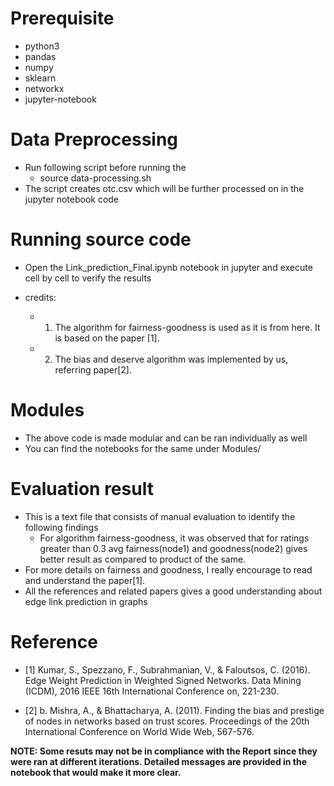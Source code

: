 # Prerequisite
* python3
* pandas
* numpy
* sklearn
* networkx
* jupyter-notebook

# Data Preprocessing
* Run following script before running the 
	* source data-processing.sh
* The script creates otc.csv which will be further processed on in the jupyter notebook code 

# Running source code
* Open the Link_prediction_Final.ipynb notebook in jupyter and execute cell by cell to verify the results

* credits:
	* 1) The algorithm for fairness-goodness is used as it is from here. It is based on the paper [1]. 
	* 2) The bias and deserve algorithm was implemented by us, referring paper[2].

# Modules
* The above code is made modular and can be ran individually as well
* You can find the notebooks for the same under Modules/

# Evaluation result
* This is a text file that consists of manual evaluation to identify the following findings
	* For algorithm fairness-goodness, it was observed that for ratings greater than 0.3 avg fairness(node1) and goodness(node2) gives better result as compared to product of the same.
* For more details on fairness and goodness, I really encourage to read and understand the paper[1].
* All the references and related papers gives a good understanding about edge link prediction in graphs

# Reference
* [1] Kumar, S., Spezzano, F., Subrahmanian, V., & Faloutsos, C. (2016). Edge Weight Prediction in Weighted Signed Networks. Data Mining (ICDM), 2016 IEEE 16th International Conference on, 221-230.

* [2] b. Mishra, A., & Bhattacharya, A. (2011). Finding the bias and prestige of nodes in networks based on trust scores. Proceedings of the 20th International Conference on World Wide Web, 567-576. 

**NOTE: Some resuts may not be in compliance with the Report since they were ran at different iterations. Detailed messages are provided in the notebook that would make it more clear.**
